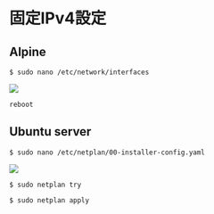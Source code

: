 # 固定IPv4設定

## Alpine
```
$ sudo nano /etc/network/interfaces
```
![](https://i.imgur.com/5THJYH5.jpg)  
```
reboot
```

## Ubuntu server
```
$ sudo nano /etc/netplan/00-installer-config.yaml
```

![](https://i.imgur.com/zwUMiac.jpg)  
```
$ sudo netplan try
```
```
$ sudo netplan apply
```